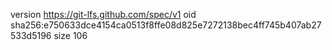 version https://git-lfs.github.com/spec/v1
oid sha256:e750633dce4154ca0513f8ffe08d825e7272138bec4ff745b407ab27533d5196
size 106

